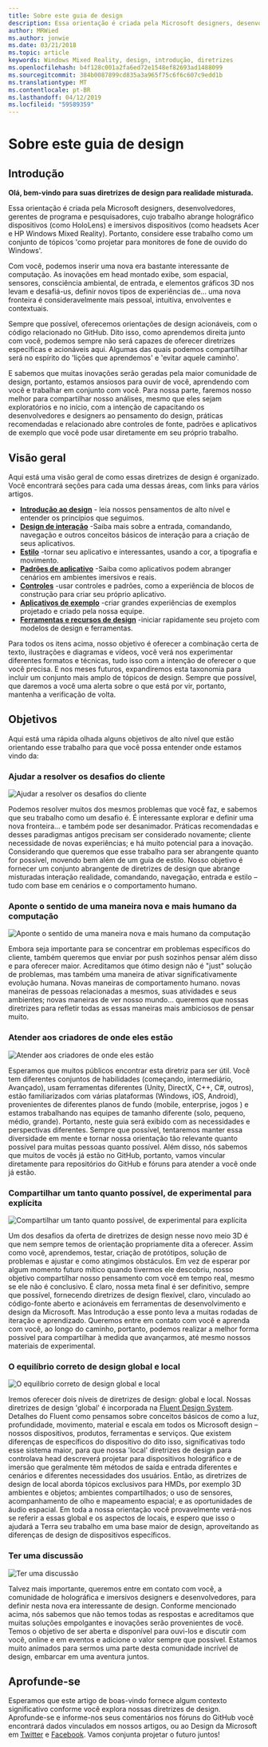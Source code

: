 ```yaml
---
title: Sobre este guia de design
description: Essa orientação é criada pela Microsoft designers, desenvolvedores, gerentes de programa e pesquisadores, cujo trabalho abrange holográfico dispositivos (como HoloLens) e imersivos dispositivos (como headsets Acer e HP Windows Mixed Reality).
author: MRWied
ms.author: jonwie
ms.date: 03/21/2018
ms.topic: article
keywords: Windows Mixed Reality, design, introdução, diretrizes
ms.openlocfilehash: b4f128c001a2fa6ed72e1548ef82693ad1488099
ms.sourcegitcommit: 384b0087899cd835a3a965f75c6f6c607c9edd1b
ms.translationtype: MT
ms.contentlocale: pt-BR
ms.lasthandoff: 04/12/2019
ms.locfileid: "59589359"
---
```

# <a name="about-this-design-guidance"></a>Sobre este guia de design

## <a name="introduction"></a>Introdução

**Olá, bem-vindo para suas diretrizes de design para realidade misturada.**

Essa orientação é criada pela Microsoft designers, desenvolvedores, gerentes de programa e pesquisadores, cujo trabalho abrange holográfico dispositivos (como HoloLens) e imersivos dispositivos (como headsets Acer e HP Windows Mixed Reality). Portanto, considere esse trabalho como um conjunto de tópicos 'como projetar para monitores de fone de ouvido do Windows'.

Com você, podemos inserir uma nova era bastante interessante de computação. As inovações em head montado exibe, som espacial, sensores, consciência ambiental, de entrada, e elementos gráficos 3D nos levam e desafiá-us, definir novos tipos de experiências de... uma nova fronteira é consideravelmente mais pessoal, intuitiva, envolventes e contextuais.

Sempre que possível, oferecemos orientações de design acionáveis, com o código relacionado no GitHub. Dito isso, como aprendemos direita junto com você, podemos sempre não será capazes de oferecer diretrizes específicas e acionáveis aqui. Algumas das quais podemos compartilhar será no espírito do 'lições que aprendemos' e 'evitar aquele caminho'.

E sabemos que muitas inovações serão geradas pela maior comunidade de design, portanto, estamos ansiosos para ouvir de você, aprendendo com você e trabalhar em conjunto com você. Para nossa parte, faremos nosso melhor para compartilhar nosso análises, mesmo que eles sejam exploratórios e no início, com a intenção de capacitando os desenvolvedores e designers ao pensamento do design, práticas recomendadas e relacionado abre controles de fonte, padrões e aplicativos de exemplo que você pode usar diretamente em seu próprio trabalho.

## <a name="overview"></a>Visão geral

Aqui está uma visão geral de como essas diretrizes de design é organizado. Você encontrará seções para cada uma dessas áreas, com links para vários artigos.
* **[Introdução ao design](mixed-reality.md)**  - leia nossos pensamentos de alto nível e entender os princípios que seguimos.
* **[Design de interação](interaction-fundamentals.md)**  -Saiba mais sobre a entrada, comandando, navegação e outros conceitos básicos de interação para a criação de seus aplicativos.
* **[Estilo](typography.md)**  -tornar seu aplicativo e interessantes, usando a cor, a tipografia e movimento.
* **[Padrões de aplicativo](types-of-mixed-reality-apps.md)**  -Saiba como aplicativos podem abranger cenários em ambientes imersivos e reais.
* **[Controles](interactable-object.md)**  -usar controles e padrões, como a experiência de blocos de construção para criar seu próprio aplicativo.
* **[Aplicativos de exemplo](design.md#sample-apps)**  -criar grandes experiências de exemplos projetado e criado pela nossa equipe.
* **[Ferramentas e recursos de design](design.md#design-tools)**  -iniciar rapidamente seu projeto com modelos de design e ferramentas.

Para todos os itens acima, nosso objetivo é oferecer a combinação certa de texto, ilustrações e diagramas e vídeos, você verá nos experimentar diferentes formatos e técnicas, tudo isso com a intenção de oferecer o que você precisa. E nos meses futuros, expandiremos esta taxonomia para incluir um conjunto mais amplo de tópicos de design. Sempre que possível, que daremos a você uma alerta sobre o que está por vir, portanto, mantenha a verificação de volta.

## <a name="objectives"></a>Objetivos

Aqui está uma rápida olhada alguns objetivos de alto nível que estão orientando esse trabalho para que você possa entender onde estamos vindo da:

### <a name="help-solve-customer-challenges"></a>Ajudar a resolver os desafios do cliente

![Ajudar a resolver os desafios do cliente](images/500px-fix-a-broken-switch-with-hololens.jpg) <br>

Podemos resolver muitos dos mesmos problemas que você faz, e sabemos que seu trabalho como um desafio é. É interessante explorar e definir uma nova fronteira... e também pode ser desanimador. Práticas recomendadas e desses paradigmas antigos precisam ser considerado novamente; cliente necessidade de novas experiências; e há muito potencial para a inovação. Considerando que queremos que esse trabalho para ser abrangente quanto for possível, movendo bem além de um guia de estilo. Nosso objetivo é fornecer um conjunto abrangente de diretrizes de design que abrange misturadas interação realidade, comandando, navegação, entrada e estilo – tudo com base em cenários e o comportamento humano. 

### <a name="point-the-way-towards-a-new-more-human-way-of-computing"></a>Aponte o sentido de uma maneira nova e mais humano da computação

![Aponte o sentido de uma maneira nova e mais humano da computação](images/500px-man-and-women-with-holograph-on-table.png)<br>

Embora seja importante para se concentrar em problemas específicos do cliente, também queremos que enviar por push sozinhos pensar além disso e para oferecer maior. Acreditamos que ótimo design não é "just" solução de problemas, mas também uma maneira de ativar significativamente evolução humana. Novas maneiras de comportamento humano. novas maneiras de pessoas relacionadas a mesmos, suas atividades e seus ambientes; novas maneiras de ver nosso mundo... queremos que nossas diretrizes para refletir todas as essas maneiras mais ambiciosos de pensar muito. 

### <a name="meet-creators-where-they-are"></a>Atender aos criadores de onde eles estão

![Atender aos criadores de onde eles estão](images/500px-creators.jpg) <br>

Esperamos que muitos públicos encontrar esta diretriz para ser útil. Você tem diferentes conjuntos de habilidades (começando, intermediário, Avançado), usam ferramentas diferentes (Unity, DirectX, C++, C#, outros), estão familiarizados com várias plataformas (Windows, iOS, Android), provenientes de diferentes planos de fundo (mobile, enterprise, jogos ) e estamos trabalhando nas equipes de tamanho diferente (solo, pequeno, médio, grande). Portanto, neste guia será exibido com as necessidades e perspectivas diferentes. Sempre que possível, tentaremos manter essa diversidade em mente e tornar nossa orientação tão relevante quanto possível para muitas pessoas quanto possível. Além disso, nós sabemos que muitos de vocês já estão no GitHub, portanto, vamos vincular diretamente para repositórios do GitHub e fóruns para atender a você onde já estão. 

### <a name="share-as-much-as-possible-from-experimental-to-explicit"></a>Compartilhar um tanto quanto possível, de experimental para explícita

![Compartilhar um tanto quanto possível, de experimental para explícita](images/500px-man-playinggame.jpg) <br>

Um dos desafios da oferta de diretrizes de design nesse novo meio 3D é que nem sempre temos de orientação propriamente dita a oferecer. Assim como você, aprendemos, testar, criação de protótipos, solução de problemas e ajustar e como atingimos obstáculos. Em vez de esperar por algum momento futuro mítico quando tivermos ele descobriu, nosso objetivo compartilhar nosso pensamento com você em tempo real, mesmo se ele não é conclusivo. É claro, nossa meta final é ser definitivo, sempre que possível, fornecendo diretrizes de design flexível, claro, vinculado ao código-fonte aberto e acionáveis em ferramentas de desenvolvimento e design da Microsoft. Mas Introdução a esse ponto leva a muitas rodadas de iteração e aprendizado. Queremos entre em contato com você e aprenda com você, ao longo do caminho, portanto, podemos realizar a melhor forma possível para compartilhar à medida que avançarmos, até mesmo nossos materiais de experimental. 

### <a name="the-right-balance-of-global-and-local-design"></a>O equilíbrio correto de design global e local

![O equilíbrio correto de design global e local](images/500px-fluentdesign.jpg) <br>

Iremos oferecer dois níveis de diretrizes de design: global e local. Nossas diretrizes de design 'global' é incorporada na [Fluent Design System](http://fluent.microsoft.com). Detalhes do Fluent como pensamos sobre conceitos básicos de como a luz, profundidade, movimento, material e escala em todos os Microsoft design – nossos dispositivos, produtos, ferramentas e serviços. Que existem diferenças de específicos do dispositivo do dito isso, significativas todo esse sistema maior, para que nossa 'local' diretrizes de design para controlava head descreverá projetar para dispositivos holográfico e de imersão que geralmente têm métodos de saída e entrada diferentes e cenários e diferentes necessidades dos usuários. Então, as diretrizes de design de local aborda tópicos exclusivos para HMDs, por exemplo 3D ambientes e objetos; ambientes compartilhados; o uso de sensores, acompanhamento de olho e mapeamento espacial; e as oportunidades de áudio espacial. Em toda a nossa orientação você provavelmente verá-nos se referir a essas global e os aspectos de locais, e espero que isso o ajudará a Terra seu trabalho em uma base maior de design, aproveitando as diferenças de design de dispositivos específicos.

### <a name="have-a-discussion"></a>Ter uma discussão

![Ter uma discussão](images/500px-share.jpg) <br>

Talvez mais importante, queremos entre em contato com você, a comunidade de holográfica e imersivos designers e desenvolvedores, para definir nesta nova era interessante de design. Conforme mencionado acima, nós sabemos que não temos todas as respostas e acreditamos que muitas soluções empolgantes e inovações serão provenientes de você. Temos o objetivo de ser aberta e disponível para ouvi-los e discutir com você, online e em eventos e adicione o valor sempre que possível. Estamos muito animados para sermos uma parte desta comunidade incrível de design, embarcar em uma aventura juntos. 

## <a name="please-dive-in"></a>Aprofunde-se

Esperamos que este artigo de boas-vindo fornece algum contexto significativo conforme você explora nossas diretrizes de design. Aprofunde-se e informe-nos seus comentários nos fóruns do GitHub você encontrará dados vinculados em nossos artigos, ou ao Design da Microsoft em [Twitter](https://twitter.com/MicrosoftDesign) e [Facebook](https://www.facebook.com/microsoftdesign/). Vamos conjunta projetar o futuro juntos!
